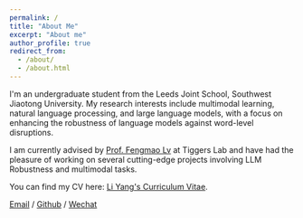 ```yaml
---
permalink: /
title: "About Me"
excerpt: "About me"
author_profile: true
redirect_from:
  - /about/
  - /about.html
---
```


I'm an undergraduate student from the Leeds Joint School, Southwest Jiaotong University. My research interests include multimodal learning, natural language processing, and large language models, with a focus on enhancing the robustness of language models against word-level disruptions.

I am currently advised by [Prof. Fengmao Lv](https://fengmaolv.github.io/online-cv/) at Tiggers Lab and have had the pleasure of working on several cutting-edge projects involving LLM Robustness and multimodal tasks.

You can find my CV here: [Li Yang's Curriculum Vitae](../assets/LiYang-CV.pdf).

[Email](el21ly@leeds.ac.uk) / [Github](https://github.com/tbyl) / [Wechat](../images/wechat.jpg) 
